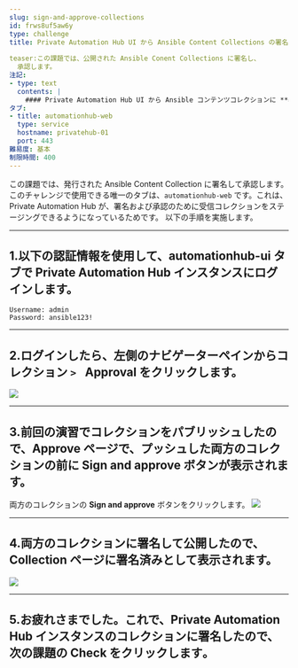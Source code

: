 ```yaml
---
slug: sign-and-approve-collections
id: frws8uf5aw6y
type: challenge
title: Private Automation Hub UI から Ansible Content Collections の署名および承認
  
teaser:この課題では、公開された Ansible Conent Collections に署名し、
  承認します。
注記:
- type: text
  contents: |
    #### Private Automation Hub UI から Ansible コンテンツコレクションに **署名して承認** します。
タブ:
- title: automationhub-web
  type: service
  hostname: privatehub-01
  port: 443
難易度: 基本
制限時間: 400
---
```

この課題では、発行された Ansible Content Collection に署名して承認します。このチャレンジで使用できる唯一のタブは、`automationhub-web` です。これは、Private Automation Hub が、署名および承認のために受信コレクションをステージングできるようになっているためです。
以下の手順を実施します。
***

## 1\.以下の認証情報を使用して、automationhub-ui タブで Private Automation Hub インスタンスにログインします。
```
Username: admin
Password: ansible123!
```
***
## 2\.ログインしたら、左側のナビゲーターペインからコレクション `> ` Approval をクリックします。

![](../assets/signing_approval.png "")
***
## 3\.前回の演習でコレクションをパブリッシュしたので、Approve ページで、プッシュした両方のコレクションの前に **Sign and approve** ボタンが表示されます。
両方のコレクションの **Sign and approve** ボタンをクリックします。
![](../assets/signing_review.png "")
***
## 4\.両方のコレクションに署名して公開したので、**Collection** ページに署名済みとして表示されます。
![](../assets/signing_collections_screen.png "")
***
## 5\.お疲れさまでした。これで、Private Automation Hub インスタンスのコレクションに署名したので、次の課題の **Check** をクリックします｡
